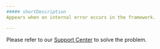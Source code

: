 ```yaml
---
##### shortDescription
Appears when an internal error occurs in the framework.

---
```

Please refer to our [Support Center](https://www.devexpress.com/Support/Center) to solve the problem.